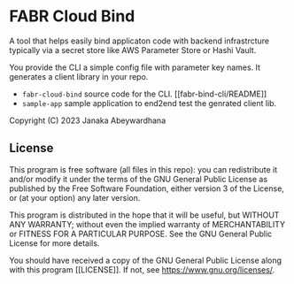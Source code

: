 # FABR Cloud Bind

A tool that helps easily bind applicaton code with backend infrastrcture typically via a secret store like AWS Parameter Store or Hashi Vault.

You provide the CLI a simple config file with parameter key names. It generates a client library in your repo.

- `fabr-cloud-bind` source code for the CLI. [[fabr-bind-cli/README]]
- `sample-app` sample application to end2end test the genrated client lib.


Copyright (C) 2023 Janaka Abeywardhana

## License

This program is free software (all files in this repo): you can redistribute it and/or modify it under the terms of the GNU General Public License as published by the Free Software Foundation, either version 3 of the License, or (at your option) any later version.

This program is distributed in the hope that it will be useful, but WITHOUT ANY WARRANTY; without even the implied warranty of MERCHANTABILITY or FITNESS FOR A PARTICULAR PURPOSE. See the GNU General Public License for more details.

You should have received a copy of the GNU General Public License along with this program [[LICENSE]]. If not, see <https://www.gnu.org/licenses/>.
